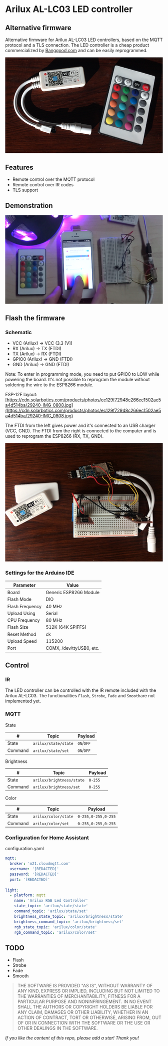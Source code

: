 # Arilux AL-LC03 LED controller
## Alternative firmware
Alternative firmware for Arilux AL-LC03 LED controllers, based on the MQTT protocol and a TLS connection.
The LED controller is a cheap product commercialized by [Banggood.com](http://www.banggood.com/ARILUX-AL-LC03-Super-Mini-LED-WIFI-APP-Controller-Remote-Control-For-RGB-LED-Strip-DC-9-12V-p-1060223.html) and can be easily reprogrammed.

![Arilux](images/Arilux.png)

## Features
- Remote control over the MQTT protocol
- Remote control over IR codes
- TLS support

## Demonstration

[![Arilux AL-LC03 + IR + MQTT + Home Assistant](images/Youtube.png)](https://www.youtube.com/watch?v=IKh0inaLvAU "Arilux AL-LC03 + IR + MQTT + Home Assistant")

## Flash the firmware
### Schematic
- VCC (Arilux) -> VCC (3.3 [V])
- RX  (Arilux) -> TX  (FTDI)
- TX  (Arilux) -> RX  (FTDI)
- GPIO0 (Arilux) -> GND (FTDI)
- GND (Arilux) -> GND (FTDI)

Note: To enter in programming mode, you need to put GPIO0 to LOW while powering the board. It's not possible to reprogram the module without soldering the wire to the ESP8266 module.

ESP-12F layout: [https://cdn.solarbotics.com/products/photos/ec129f72948c266ec1502ae5a4d514ba/29240-IMG_0808.jpg](https://cdn.solarbotics.com/products/photos/ec129f72948c266ec1502ae5a4d514ba/29240-IMG_0808.jpg)

The FTDI from the left gives power and it's connected to an USB charger (VCC, GND). The FTDI from the right is connected to the computer and is used to reprogram the ESP8266 (RX, TX, GND).

![Layout](images/Layout.JPG)

### Settings for the Arduino IDE

| Parameter       | Value                    |
| ----------------|--------------------------|
| Board           | Generic ESP8266 Module   |
| Flash Mode      | DIO                      |  
| Flash Frequency | 40 MHz                   |  
| Upload Using    | Serial                   |  
| CPU Frequency   | 80 MHz                   |  
| Flash Size      | 512K (64K SPIFFS)        |  
| Reset Method    | ck                       |  
| Upload Speed    | 115200                   |  
| Port            | COMX, /dev/ttyUSB0, etc. |

## Control
### IR
The LED controller can be controlled with the IR remote included with the Arilux AL-LC03. The functionalities `Flash`, `Strobe`, `Fade` and `Smooth`are not implemented yet.
### MQTT
State

| #          | Topic                 | Payload   |
|------------|-----------------------|-----------|
| State      | `arilux/state/state`  | `ON`/`OFF`|
| Command    | `arilux/state/set`    | `ON`/`OFF`|

Brightness

| #          | Topic                      | Payload   |
|------------|----------------------------|-----------|
| State      | `arilux/brightness/state`  |  `0-255`  |
| Command    | `arilux/brightness/set`    |  `0-255`  |

Color

| #          | Topic                 | Payload             |
|------------|-----------------------|---------------------|
| State      | `arilux/color/state`  | `0-255,0-255,0-255` |
| Command    | `arilux/color/set`    | `0-255,0-255,0-255` |

### Configuration for Home Assistant
configuration.yaml
```yaml
mqtt:
  broker: 'm21.cloudmqtt.com'
  username: '[REDACTED]'
  password: '[REDACTED]'
  port: '[REDACTED]'

light:
  - platform: mqtt
    name: 'Arilux RGB Led Controller'
    state_topic: 'arilux/state/state'
    command_topic: 'arilux/state/set'
    brightness_state_topic: 'arilux/brightness/state'
    brightness_command_topic: 'arilux/brightness/set'
    rgb_state_topic: 'arilux/color/state'
    rgb_command_topic: 'arilux/color/set'
```

## TODO
- Flash
- Strobe
- Fade
- Smooth

> THE SOFTWARE IS PROVIDED "AS IS", WITHOUT WARRANTY OF ANY KIND, EXPRESS OR
  IMPLIED, INCLUDING BUT NOT LIMITED TO THE WARRANTIES OF MERCHANTABILITY,
  FITNESS FOR A PARTICULAR PURPOSE AND NONINFRINGEMENT. IN NO EVENT SHALL THE
  AUTHORS OR COPYRIGHT HOLDERS BE LIABLE FOR ANY CLAIM, DAMAGES OR OTHER
  LIABILITY, WHETHER IN AN ACTION OF CONTRACT, TORT OR OTHERWISE, ARISING FROM,
  OUT OF OR IN CONNECTION WITH THE SOFTWARE OR THE USE OR OTHER DEALINGS IN THE
  SOFTWARE.

*If you like the content of this repo, please add a star! Thank you!*
